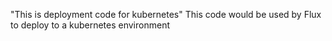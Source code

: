 "This is deployment code for kubernetes"
This code would be used by Flux to deploy to a kubernetes environment
